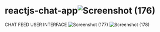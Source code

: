 # reactjs-chat-app![Screenshot (176)](https://user-images.githubusercontent.com/71625732/147877609-9c6617bd-f25c-4296-9fc5-dc83fc35d979.png)


CHAT FEED USER INTERFACE
![Screenshot (177)](https://user-images.githubusercontent.com/71625732/147877954-131f7ec5-e6e7-4b59-b7fb-c3fc05288170.png)
![Screenshot (178)](https://user-images.githubusercontent.com/71625732/147877965-fe88e0ec-4914-40b1-9f3b-93303053fc47.png)
